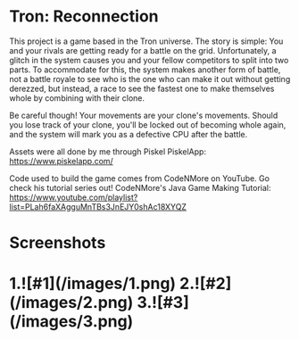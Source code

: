 # Tron: Reconnection
 This project is a game based in the Tron universe.
 The story is simple: You and your rivals are getting ready for a battle on the grid. Unfortunately, 
 a glitch in the system causes you and your fellow competitors to split into two parts. To accommodate for this, 
 the system makes another form of battle, not a battle royale to see who is the one who can make it out without getting derezzed, 
 but instead, a race to see the fastest one to make themselves whole by combining with their clone. 
 
 Be careful though! 
 Your movements are your clone's movements. 
 Should you lose track of your clone, you'll be locked out of becoming whole again,
 and the system will mark you as a defective CPU after the battle.
 
 
 Assets were all done by me through Piskel
 PiskelApp: https://www.piskelapp.com/
 
 Code used to build the game comes from CodeNMore on YouTube. Go check his tutorial series out!
 CodeNMore's Java Game Making Tutorial: https://www.youtube.com/playlist?list=PLah6faXAgguMnTBs3JnEJY0shAc18XYQZ
 
<h1>Screenshots<h1>
	1.![#1](/images/1.png)
	2.![#2](/images/2.png)
	3.![#3](/images/3.png)
